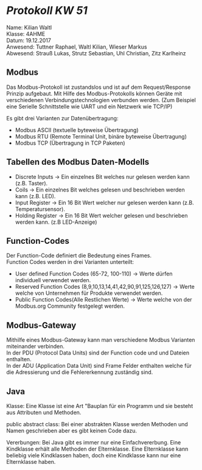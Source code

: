 # *Protokoll KW 51*

  Name: Kilian Waltl  
  Klasse: 4AHME   
  Datum: 19.12.2017   
  Anwesend: Tuttner Raphael, Waltl Kilian, Wieser Markus    
  Abwesend: Strauß Lukas, Strutz Sebastian, Uhl Christian, Zitz Karlheinz
  
  ## **Modbus**
  
  Das Modbus-Protokoll ist zustandslos und ist auf dem Request/Response Prinzip aufgebaut.
  Mit Hilfe des Modbus-Protokolls können Geräte mit verschiedenen Verbindungstechnologien verbunden werden. (Zum Beispiel eine Serielle Schnittstelle wie UART und ein Netzwerk wie TCP/IP)

Es gibt drei Varianten zur Datenübertragung:

* Modbus ASCII   (textuelle byteweise Übertragung)     
* Modbus RTU     (Remote Terminal Unit, binäre byteweise Übertragung)      
* Modbus TCP     (Übertragung in TCP Paketen)   

## **Tabellen des Modbus Daten-Modells**

* Discrete Inputs  -> Ein einzelnes Bit welches nur gelesen werden kann (z.B. Taster).    
* Coils            -> Ein einzelnes Bit welches gelesen und beschrieben werden kann (z.B. LED).     
* Input Register   -> Ein 16 Bit Wert welcher nur gelesen werden kann (z.B. Temperatursensor).    
* Holding Register -> Ein 16 Bit Wert welcher gelesen und beschrieben werden kann. (z.B  LED-Anzeige)

## **Function-Codes**

Der Function-Code definiert die Bedeutung eines Frames.   
Function Codes werden in drei Varianten unterteilt:

* User defined Function Codes (65-72, 100-110)                    -> Werte dürfen individuell verwendet werden.    
* Reserved Function Codes (8,9,10,13,14,41,42,90,91,125,126,127)  -> Werte welche von Unternehmen für Produkte verwendet werden.    
* Public Function Codes(Alle Restlichen Werte)                    -> Werte welche von der Modbus.org Community festgelegt werden.   

## **Modbus-Gateway**

Mithilfe eines Modbus-Gateway kann man verschiedene Modbus Varianten miteinander verbinden.   
In der PDU (Protocol Data Units) sind der Function code und und Dateien enthalten.    
In der ADU (Application Data Unit) sind Frame Felder enthalten welche für die Adressierung und die Fehlererkennung zuständig sind.

## Java

Klasse: Eine Klasse ist eine Art "Bauplan für ein Programm und sie besteht aus Attributen und Methoden.

public abstract class: Bei einer abstrakten Klasse werden Methoden und Namen geschrieben aber es gibt keinen Code dazu.   

Vererbungen: Bei Java gibt es immer nur eine Einfachvererbung. Eine Kindklasse erhält alle Methoden der Elternklasse. Eine Elternklasse kann beliebig viele Kindklassen haben, doch eine Kindklasse kann nur eine Elternklasse haben.

